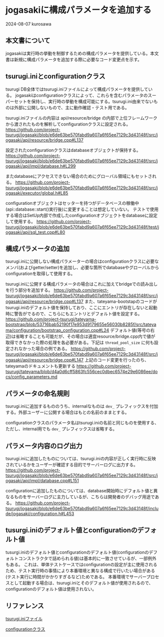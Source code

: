 # jogasakiに構成パラメータを追加する 

2024-08-07 kurosawa

## 本文書について

jogasakiは実行時の挙動を制御するための構成パラメータを提供している。本文書は新規に構成パラメータを追加する際に必要なコード変更点を示す。

## tsurugi.iniとconfigurationクラス

tsurugi DB全体ではtsurugi.iniファイルによって構成パラメータを提供している。
jogasakiはconfigurationクラスによって、これらを含むパラメータのスーパーセットを保持し、実行時の挙動を構成可能にする。tsurugi.ini由来でないものは外部に公開しないもので、主に動作確認・テスト用である。

tsurugi.iniファイルの内容は api/resource/bridge の内部で上位フレームワークから渡されたものを解析してconfigurationクラスに設定される。
https://github.com/project-tsurugi/jogasaki/blob/e6de63be570fabd9a607a6f65ee7129c3d43148f/src/jogasaki/api/resource/bridge.cpp#L137

設定されたconfigurationクラスはdatabaseオブジェクトが保持する。
https://github.com/project-tsurugi/jogasaki/blob/e6de63be570fabd9a607a6f65ee7129c3d43148f/src/jogasaki/api/impl/database.h#L299

またdatabaseにアクセスできない場合のためにグローバル領域にもセットされる。
https://github.com/project-tsurugi/jogasaki/blob/e6de63be570fabd9a607a6f65ee7129c3d43148f/src/jogasaki/executor/global.h#L85

configurationオブジェクトはセッターを持つがデータベースの稼働中(api::database::start()実行後)に変更することは想定していない。
テストで使用する場合はSetUp内部で作成したconfigurationオブジェクトをdatabaseに設定して使用する。
https://github.com/project-tsurugi/jogasaki/blob/e6de63be570fabd9a607a6f65ee7129c3d43148f/test/jogasaki/api/sql_test.cpp#L80

## 構成パラメータの追加 

tsurugi.iniに公開しない構成パラメーターの場合はconfigurationクラスに必要なメンバ(およびgetter/setter)を追加し、必要な箇所でdatabaseやグローバルからconfigurationを取得して使用する。

tsurugi.iniに公開する構成パラメータの場合はこれに加えてbridgeでの読み出しを行う部分を追加する。
https://github.com/project-tsurugi/jogasaki/blob/e6de63be570fabd9a607a6f65ee7129c3d43148f/src/jogasaki/api/resource/bridge.cpp#L137
また、tateyama-bootstapのコードがtsurugi.iniのデフォルト値を保持しており、ここにエントリが存在しないと起動時に警告がでるので、こちらにもエントリとデフォルト値を設定する。
https://github.com/project-tsurugi/tateyama-bootstrap/blob/53716bab52190f17e953d9179655e56030b8285f/src/tateyama/configuration/bootstrap_configuration.cpp#L24
デフォルト値(等号の右辺)は省略することも可能だが、その場合は適宜resource/bridge.cpp内で値が取得できなかった際の処理を各必要がある。下記は `thread_pool_size` に何も設定されなかった場合の例である。
https://github.com/project-tsurugi/jogasaki/blob/e6de63be570fabd9a607a6f65ee7129c3d43148f/src/jogasaki/api/resource/bridge.cpp#L147
上記のコード変更を行ったのち、tateyamaのドキュメントも更新する
https://github.com/project-tsurugi/tateyama/blob/d4a0d6cff5863fc556cec0dbec6574e29e6086ee/docs/config_parameters.md

## パラメータの命名規則

tsurugi.iniに追加するもののうち、internalなものは `dev_` プレフィックスを付加する。外部ユーザーに公開する場合はもとの名前のままとする。

configurationクラスのパラメータ名はtsurugi.iniの名前と同じものを使用する、ただし、internal用でも `dev_` プレフィックスは省略する。

## パラメータ内容のログ出力

tsurugi.iniに追加したものについては、tsurugi.iniの内容が正しく実行時に反映されているかをユーザーが確認する目的でサーバーログに出力する。
https://github.com/project-tsurugi/jogasaki/blob/e6de63be570fabd9a607a6f65ee7129c3d43148f/src/jogasaki/api/impl/database.cpp#L151

configurationに追加したものについては、database開始時にデフォルト値と異なるものをサーバーログに主力しているが、こちらは開発者のデバッグ用途である。
https://github.com/project-tsurugi/jogasaki/blob/e6de63be570fabd9a607a6f65ee7129c3d43148f/include/jogasaki/configuration.h#L453

## tusurgi.iniのデフォルト値とconfigurationのデフォルト値

tusurgi.iniのデフォルト値とconfigurationのデフォルト値(configurationのデフォルトコンストラクタで詰められる値)は基本的に一致させているが、一部例外もある。
これは、単体テストケースではconfigurationの設定が主に使用されるため、テスト実行時の事情により本番環境と異なる構成で行いたい場合がある(テスト実行に時間がかかりすぎるなど)ためである。
本番環境でサーバープロセスとして起動する場合は、tsurugi.iniとそのデフォルト値が使用されるので、configurationのデフォルト値は使用されない。

## リファレンス

[tsurugi.iniファイル](https://github.com/project-tsurugi/tateyama/blob/d4a0d6cff5863fc556cec0dbec6574e29e6086ee/docs/config_parameters.md)

[configurationクラス](https://github.com/project-tsurugi/jogasaki/blob/e6de63be570fabd9a607a6f65ee7129c3d43148f/include/jogasaki/configuration.h)

